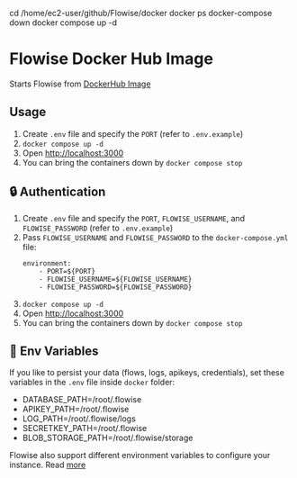 

cd /home/ec2-user/github/Flowise/docker
docker ps
docker-compose down
docker compose up -d


# Flowise Docker Hub Image

Starts Flowise from [DockerHub Image](https://hub.docker.com/r/flowiseai/flowise)

## Usage

1. Create `.env` file and specify the `PORT` (refer to `.env.example`)
2. `docker compose up -d`
3. Open [http://localhost:3000](http://localhost:3000)
4. You can bring the containers down by `docker compose stop`

## 🔒 Authentication

1. Create `.env` file and specify the `PORT`, `FLOWISE_USERNAME`, and `FLOWISE_PASSWORD` (refer to `.env.example`)
2. Pass `FLOWISE_USERNAME` and `FLOWISE_PASSWORD` to the `docker-compose.yml` file:
    ```
    environment:
        - PORT=${PORT}
        - FLOWISE_USERNAME=${FLOWISE_USERNAME}
        - FLOWISE_PASSWORD=${FLOWISE_PASSWORD}
    ```
3. `docker compose up -d`
4. Open [http://localhost:3000](http://localhost:3000)
5. You can bring the containers down by `docker compose stop`

## 🌱 Env Variables

If you like to persist your data (flows, logs, apikeys, credentials), set these variables in the `.env` file inside `docker` folder:

-   DATABASE_PATH=/root/.flowise
-   APIKEY_PATH=/root/.flowise
-   LOG_PATH=/root/.flowise/logs
-   SECRETKEY_PATH=/root/.flowise
-   BLOB_STORAGE_PATH=/root/.flowise/storage

Flowise also support different environment variables to configure your instance. Read [more](https://docs.flowiseai.com/environment-variables)

